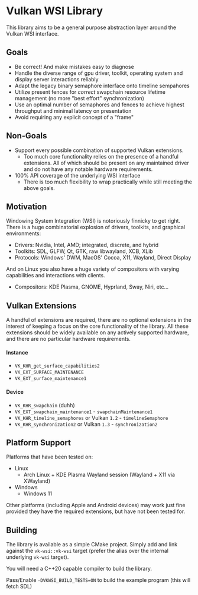 # Vulkan WSI Library

This library aims to be a general purpose abstraction layer around the Vulkan WSI interface.

## Goals

- Be correct! And make mistakes easy to diagnose
- Handle the diverse range of gpu driver, toolkit, operating system and display server interactions reliably
- Adapt the legacy binary semaphore interface onto timeline sempahores
- Utilize present fences for *correct* swapchain resource lifetime management (no more "best effort" synchronization)
- Use an optimal number of semaphores and fences to achieve highest throughput and minimal latency on presentation
- Avoid requiring any explicit concept of a "frame"

## Non-Goals

- Support every possible combination of supported Vulkan extensions.
    - Too much core functionality relies on the presence of a handful extensions. All of which should be present on any maintained driver and do not have any notable hardware requirements.
- 100% API coverage of the underlying WSI interface
    - There is too much flexibility to wrap practically while still meeting the above goals.

## Motivation

Windowing System Integration (WSI) is notoriously finnicky to get right. There is a huge combinatorial explosion of drivers, toolkits, and graphical environments:

- Drivers: Nvidia, Intel, AMD; integrated, discrete, and hybrid
- Toolkits: SDL, GLFW, Qt, GTK, raw libwayland, XCB, XLib
- Protocols: Windows' DWM, MacOS' Cocoa, X11, Wayland, Direct Display

And on Linux you also have a huge variety of compositors with varying capabilities and interactions with clients.
- Compositors: KDE Plasma, GNOME, Hyprland, Sway, Niri, etc...

## Vulkan Extensions

A handful of extensions are required, there are no optional extensions in the interest of keeping a focus on the core functionality of the library. All these extensions should be widely available on any actively supported hardware, and there are no particular hardware requirements.

#### Instance

- `VK_KHR_get_surface_capabilities2`
- `VK_EXT_SURFACE_MAINTENANCE`
- `VK_EXT_surface_maintenance1`

#### Device

- `VK_KHR_swapchain` (duhh)
- `VK_EXT_swapchain_maintenance1` - `swapchainMaintenance1`
- `VK_KHR_timeline_semaphores` or Vulkan `1.2` - `timelineSemaphore`
- `VK_KHR_synchronization2` or Vulkan `1.3` - `synchronization2`

## Platform Support

Platforms that have been tested on:

- Linux
    - Arch Linux + KDE Plasma Wayland session (Wayland + X11 via XWayland)
- Windows
    - Windows 11

Other platforms (including Apple and Android devices) may work just fine provided they have the required extensions, but have not been tested for.

## Building

The library is available as a simple CMake project. Simply add and link against the `vk-wsi::vk-wsi` target (prefer the alias over the internal underlying `vk-wsi` target).

You will need a C++20 capable compiler to build the library.

Pass/Enable `-DVKWSI_BUILD_TESTS=ON` to build the example program (this will fetch SDL)
